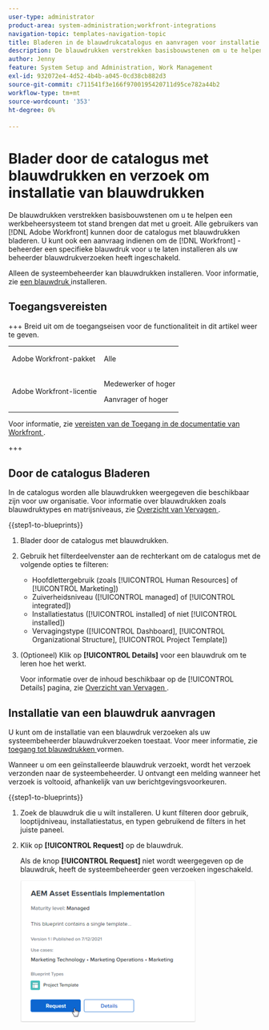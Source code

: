 ```yaml
---
user-type: administrator
product-area: system-administration;workfront-integrations
navigation-topic: templates-navigation-topic
title: Bladeren in de blauwdrukcatalogus en aanvragen voor installatie van blauwdrukken
description: De blauwdrukken verstrekken basisbouwstenen om u te helpen een werkbeheersysteem tot stand brengen dat met u groeit. Alle  [!DNL Adobe Workfront]  gebruikers kunnen de catalogus van blauwdrukken doorbladeren. U kunt ook een verzoek indienen om uw  [!DNL Workfront]  beheerder te hebben een specifieke blauwdruk voor u installeren, als uw beheerder blauwdrukverzoeken heeft toegelaten.
author: Jenny
feature: System Setup and Administration, Work Management
exl-id: 932072e4-4d52-4b4b-a045-0cd38cb882d3
source-git-commit: c711541f3e166f9700195420711d95ce782a44b2
workflow-type: tm+mt
source-wordcount: '353'
ht-degree: 0%

---
```


# Blader door de catalogus met blauwdrukken en verzoek om installatie van blauwdrukken

De blauwdrukken verstrekken basisbouwstenen om u te helpen een werkbeheersysteem tot stand brengen dat met u groeit. Alle gebruikers van [!DNL Adobe Workfront] kunnen door de catalogus met blauwdrukken bladeren. U kunt ook een aanvraag indienen om de [!DNL Workfront] -beheerder een specifieke blauwdruk voor u te laten installeren als uw beheerder blauwdrukverzoeken heeft ingeschakeld.

Alleen de systeembeheerder kan blauwdrukken installeren. Voor informatie, zie [ een blauwdruk ](../../administration-and-setup/blueprints/blueprints-install.md) installeren.

## Toegangsvereisten

+++ Breid uit om de toegangseisen voor de functionaliteit in dit artikel weer te geven.

<table style="table-layout:auto"> 
 <col> 
 <col> 
 <tbody> 
  <tr> 
   <td role="rowheader">Adobe Workfront-pakket</td> 
   <td> <p>Alle </p> </td> 
  </tr> 
  <tr> 
   <td role="rowheader">Adobe Workfront-licentie</td> 
   <td><p>Medewerker of hoger</p><p>Aanvrager of hoger</p>
  </td> 
  </tr> 
 </tbody> 
</table>

Voor informatie, zie [ vereisten van de Toegang in de documentatie van Workfront ](/help/quicksilver/administration-and-setup/add-users/access-levels-and-object-permissions/access-level-requirements-in-documentation.md).

+++

## Door de catalogus Bladeren

In de catalogus worden alle blauwdrukken weergegeven die beschikbaar zijn voor uw organisatie. Voor informatie over blauwdrukken zoals blauwdruktypes en matrijsniveaus, zie [ Overzicht van Vervagen ](../../administration-and-setup/blueprints/blueprints-overview.md).

{{step1-to-blueprints}}

1. Blader door de catalogus met blauwdrukken.
1. Gebruik het filterdeelvenster aan de rechterkant om de catalogus met de volgende opties te filteren:

   * Hoofdlettergebruik (zoals [!UICONTROL Human Resources] of [!UICONTROL Marketing])
   * Zuiverheidsniveau ([!UICONTROL managed] of [!UICONTROL integrated])
   * Installatiestatus ([!UICONTROL installed] of niet [!UICONTROL installed])
   * Vervagingstype (<!--Custom Form, -->[!UICONTROL Dashboard], [!UICONTROL Organizational Structure], [!UICONTROL Project Template]<!--, Request Queue, Setup Feature-->)

1. (Optioneel) Klik op **[!UICONTROL Details]** voor een blauwdruk om te leren hoe het werkt.

   Voor informatie over de inhoud beschikbaar op de [!UICONTROL Details] pagina, zie [ Overzicht van Vervagen ](../../administration-and-setup/blueprints/blueprints-overview.md).

## Installatie van een blauwdruk aanvragen

U kunt om de installatie van een blauwdruk verzoeken als uw systeembeheerder blauwdrukverzoeken toestaat. Voor meer informatie, zie [ toegang tot blauwdrukken ](../../administration-and-setup/blueprints/configure-access-to-blueprints.md) vormen.

Wanneer u om een geïnstalleerde blauwdruk verzoekt, wordt het verzoek verzonden naar de systeembeheerder. U ontvangt een melding wanneer het verzoek is voltooid, afhankelijk van uw berichtgevingsvoorkeuren.

{{step1-to-blueprints}}

1. Zoek de blauwdruk die u wilt installeren. U kunt filteren door gebruik, looptijdniveau, installatiestatus, en typen gebruikend de filters in het juiste paneel.
1. Klik op **[!UICONTROL Request]** op de blauwdruk.

   Als de knop **[!UICONTROL Request]** niet wordt weergegeven op de blauwdruk, heeft de systeembeheerder geen verzoeken ingeschakeld.

   ![ Verblauwdruk van het Verzoek ](assets/blueprints-non-admin-request-bp-350x283.png)
